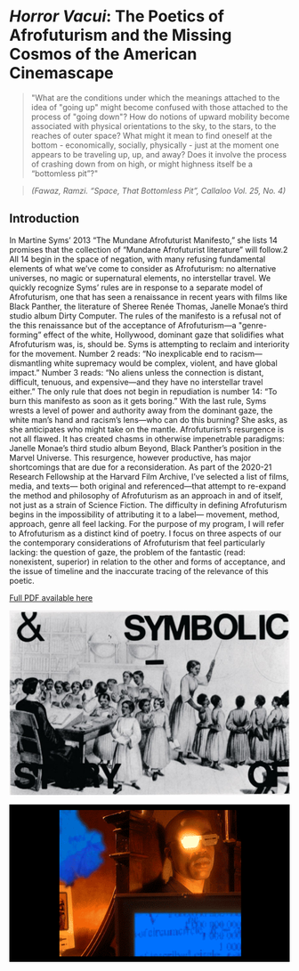 # *Horror Vacui*: The Poetics of Afrofuturism and the Missing Cosmos of the American Cinemascape

> "What are the conditions under which the meanings attached to the idea of "going up" might become confused with those attached to the process of "going down"? How do notions of upward mobility become associated with physical orientations to the sky, to the stars, to the reaches of outer space? What might it mean to find oneself at the bottom - economically, socially, physically - just at the moment one appears to be traveling up, up, and away? Does it involve the process of crashing down from on high, or might highness itself be a “bottomless pit”?" 

> *(Fawaz, Ramzi. “Space, That Bottomless Pit”, Callaloo Vol. 25, No. 4)*

## Introduction

In Martine Syms’ 2013 “The Mundane Afrofuturist Manifesto,” she lists 14 promises that the collection of “Mundane Afrofuturist literature” will follow.2 All 14 begin in the space of negation, with many refusing fundamental elements of what we’ve come to consider as Afrofuturism: no alternative universes, no magic or supernatural elements, no interstellar travel. We quickly recognize Syms’ rules are in response to a separate model of Afrofuturism, one that has seen a renaissance in recent years with films like Black Panther, the literature of Sheree Renée Thomas, Janelle Monae’s third studio album Dirty Computer. The rules of the manifesto is a refusal not of the this renaissance but of the acceptance of Afrofuturism—a "genre-forming” effect of the white, Hollywood, dominant gaze that solidifies what Afrofuturism was, is, should be. Syms is attempting to reclaim and interiority for the movement. Number 2 reads: “No inexplicable end to racism—dismantling white supremacy would be complex, violent, and have global impact.” Number 3 reads: “No aliens unless the connection is distant, difficult, tenuous, and expensive—and they have no interstellar travel either.” The only rule that does not begin in repudiation is number 14: “To burn this manifesto as soon as it gets boring.” With the last rule, Syms wrests a level of power and authority away from the dominant gaze, the white man’s hand and racism’s lens—who can do this burning? She asks, as she anticipates who might take on the mantle. Afrofuturism’s resurgence is not all flawed. It has created chasms in otherwise impenetrable paradigms: Janelle Monae’s third studio album Beyond, Black Panther’s position in the Marvel Universe. This resurgence, however productive, has major shortcomings that are due for a reconsideration. As part of the 2020-21 Research Fellowship at the Harvard Film Archive, I’ve selected a list of films, media, and texts— both original and referenced—that attempt to re-expand the method and philosophy of Afrofuturism as an approach in and of itself, not just as a strain of Science Fiction. The difficulty in defining Afrofuturism begins in the impossibility of attributing it to a label— movement, method, approach, genre all feel lacking. For the purpose of my program, I will refer to Afrofuturism as a distinct kind of poetry. I focus on three aspects of our the contemporary considerations of Afrofuturism that feel particularly lacking: the question of gaze, the problem of the fantastic (read: nonexistent, superior) in relation to the other and forms of acceptance, and the issue of timeline and the inaccurate tracing of the relevance of this poetic.

[Full PDF available here](assets/AfrofuturismProgram-Final.pdf)

![alt text](assets/bafc.jpg)

![alt text](assets/last-angel.jpg)